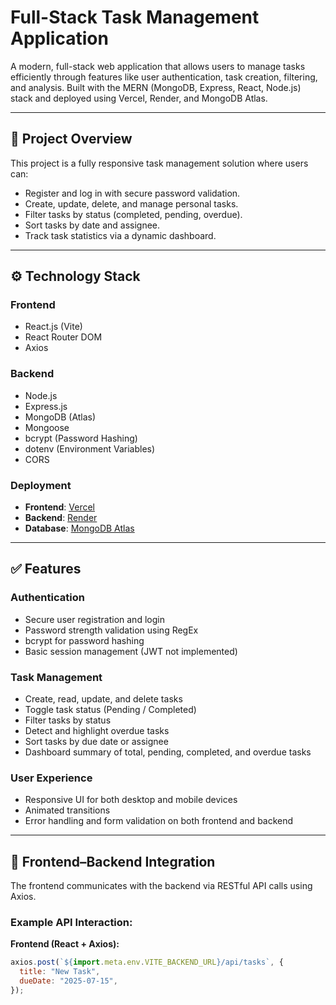 # Full-Stack Task Management Application

A modern, full-stack web application that allows users to manage tasks efficiently through features like user authentication, task creation, filtering, and analysis. Built with the MERN (MongoDB, Express, React, Node.js) stack and deployed using Vercel, Render, and MongoDB Atlas.

---

## 📌 Project Overview

This project is a fully responsive task management solution where users can:

- Register and log in with secure password validation.
- Create, update, delete, and manage personal tasks.
- Filter tasks by status (completed, pending, overdue).
- Sort tasks by date and assignee.
- Track task statistics via a dynamic dashboard.

---

## ⚙️ Technology Stack

### Frontend

- React.js (Vite)
- React Router DOM
- Axios

### Backend

- Node.js
- Express.js
- MongoDB (Atlas)
- Mongoose
- bcrypt (Password Hashing)
- dotenv (Environment Variables)
- CORS

### Deployment

- **Frontend**: [Vercel](https://vercel.com/)
- **Backend**: [Render](https://render.com/)
- **Database**: [MongoDB Atlas](https://www.mongodb.com/cloud/atlas)

---

## ✅ Features

### Authentication

- Secure user registration and login
- Password strength validation using RegEx
- bcrypt for password hashing
- Basic session management (JWT not implemented)

### Task Management

- Create, read, update, and delete tasks
- Toggle task status (Pending / Completed)
- Filter tasks by status
- Detect and highlight overdue tasks
- Sort tasks by due date or assignee
- Dashboard summary of total, pending, completed, and overdue tasks

### User Experience

- Responsive UI for both desktop and mobile devices
- Animated transitions
- Error handling and form validation on both frontend and backend

---

## 🔄 Frontend–Backend Integration

The frontend communicates with the backend via RESTful API calls using Axios.

### Example API Interaction:

**Frontend (React + Axios):**

```javascript
axios.post(`${import.meta.env.VITE_BACKEND_URL}/api/tasks`, {
  title: "New Task",
  dueDate: "2025-07-15",
});
